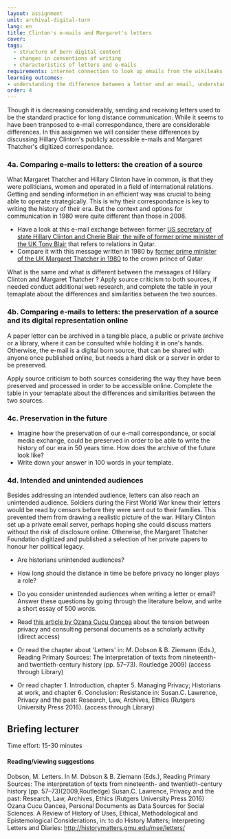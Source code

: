 ```yaml
---
layout: assignment
unit: archival-digital-turn
lang: en
title: Clinton's e-mails and Margaret's letters 
cover:
tags:
  - structure of born digital content
  - changes in conventions of writing 
  - characteristics of letters and e-mails 
requirements: internet connection to look up emails from the wikileaks Hillary Clinton Email Archive
learning outcomes:
- understanding the difference between a letter and an email, understanding considerations of how to define an email as an object
order: 4
---
```

Though it is decreasing considerably, sending and receiving letters used to be the standard practice for long distance communication. While it seems to have been tranposed to e-mail correspondance, there are considerable differences. In this assignmen we will consider these differences by discussing Hillary Clinton's publicly accessible e-mails and Margaret Thatcher's digitized correspondance. 

<!-- more -->

<!-- briefing-student -->

### 4a. Comparing e-mails to letters: the creation of a source  
<!-- section-contents -->
What Margaret Thatcher and Hillary Clinton have in common, is that they were politicians, women and operated in a field of international relations. Getting and sending information in an efficient way was crucial to being able to operate strategically. This is why their correspondance is key to writing the history of their era. But the context and options for communication in 1980 were quite different than those in 2008. 
- Have a look at this e-mail exchange between former [US secretary of state Hillary Clinton and Cherie Blair, the wife of former prime minister of the UK Tony Blair](https://wikileaks.org/clinton-emails/emailid/23) that refers to relations in Qatar.
- Compare it with this message written in 1980 by [former prime minister of the UK Margaret Thatcher in 1980](https://c59574e9047e61130f13-3f71d0fe2b653c4f00f32175760e96e7.ssl.cf1.rackcdn.com/801222%20MT%20to%20Zhaid%20%28529-163%29.pdf) to the crown prince of Qatar

What is the same and what is different between the messages of Hillary Clinton and Margaret Thatcher ?
Apply source criticism to both sources, if needed conduct additional web research, and complete the table in your temaplate about the differences and similarities between the two sources. 


<!-- section -->
### 4b. Comparing e-mails to letters: the preservation of a source and its digital representation online 
<!-- section-contents -->
A paper letter can be archived in a tangible place, a public or private archive or a library, where it can be consulted while holding it in one's hands. Otherwise, the e-mail is a digital born source, that can be shared with anyone once published online, but needs a hard disk or a server in order to be preserved. 

Apply source criticism to both sources considering the way they have been preserved and processed in order to be accessible online. 
Complete the table in your temaplate about the differences and similarities between the two sources. 

<!-- section -->
### 4c. Preservation in the future  
<!-- section-contents -->
- Imagine how the preservation of our e-mail correspondance, or social media exchange, could be preserved in order to be able to write the history of our era in 50 years time. How does the archive of the future look like?
- Write down your answer in 100 words in your template.

<!-- section -->
### 4d. Intended and unintended audiences
<!-- section-contents -->
Besides addressing an intended audience, letters can also reach an unintended audience. Soldiers during the First World War knew their letters would be read by censors before they were sent out to their families. This prevented them from drawing a realistic picture of the war. Hillary Clinton set up a private email server, perhaps hoping she could discuss matters without the risk of disclosure online. 
Otherwise, the Margaret Thatcher Foundation digitized and published a selection of her private papers to honour her political legacy. 
- Are historians unintended audiences? 
- How long should the distance in time be before privacy no longer plays a role? 
- Do you consider unintended audiences when writing a letter or email?
Answer these questions by going through the literature below, and write a short essay of 500 words. 

- Read [this article by Ozana Cucu Oancea](https://www.researchgate.net/publication/271383447_Personal_Documents_as_Data_Sources_for_Social_Sciences_A_Review_of_History_of_Uses_Ethical_Methodological_and_Epistemological_Considerations) about the tension between privacy and consulting personal documents as a scholarly activity (direct access)
- Or read the chapter about 'Letters' in: M. Dobson & B. Ziemann (Eds.), Reading Primary Sources: The interpretation of texts from nineteenth- and twentieth-century history (pp. 57–73). Routledge 2009) (access through Library)
- Or read chapter 1. Introduction, chapter 5. Managing Privacy; Historians at work,  and chapter 6. Conclusion: Resistance in: Susan.C. Lawrence, Privacy and the past: Research, Law, Archives, Ethics (Rutgers University Press 2016). (access through Library)


<!-- briefing-teacher -->
## Briefing lecturer

Time effort: 15-30 minutes

#### Reading/viewing  suggestions
Dobson, M. Letters. In M. Dobson & B. Ziemann (Eds.), Reading Primary Sources: The interpretation of texts from nineteenth- and twentieth-century history (pp. 57–73)(2009,Routledge)
Susan.C. Lawrence, Privacy and the past: Research, Law, Archives, Ethics (Rutgers University Press 2016)
Ozana Cucu Oancea, Personal Documents as Data Sources for Social Sciences. A Review of History of Uses, Ethical, Methodological and Epistemological Considerations, in: to do 
History Matters; Interpreting Letters and Diaries: http://historymatters.gmu.edu/mse/letters/ 

